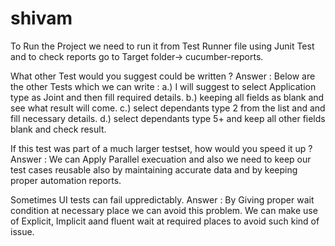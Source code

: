 # shivam
To Run the Project we need to run it from Test Runner file using Junit Test and to check reports go to Target folder-> cucumber-reports.

What other Test would you suggest could be written ?
Answer :
Below are the other Tests which we can write :
a.) I will suggest to select Application type as Joint and then fill required details.
b.) keeping all fields as blank and see what result will come.
c.) select dependants type 2 from the list and and fill necessary details.
d.) select dependants type 5+ and keep all other fields blank and check result.
         
If this test was part of a much larger testset, how would you speed it up ?
Answer : We can Apply Parallel execuation and also we need to keep our test cases reusable also by maintaining accurate data and by keeping proper automation reports.

Sometimes UI tests can fail uppredictably.
Answer : By Giving proper wait condition at necessary place we can avoid this problem.
         We can make use of Explicit, Implicit aand fluent wait at required places to avoid such kind of issue.
